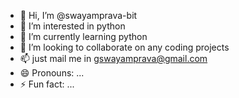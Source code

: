 - 👋 Hi, I’m @swayamprava-bit
- 👀 I’m interested in python
- 🌱 I’m currently learning python
- 💞️ I’m looking to collaborate on any coding projects
- 📫 just mail me in gswayamprava@gmail.com
- 😄 Pronouns: ...
- ⚡ Fun fact: ...

<!---
swayamprava-bit/swayamprava-bit is a ✨ special ✨ repository because its `README.md` (this file) appears on your GitHub profile.
You can click the Preview link to take a look at your changes.
--->
